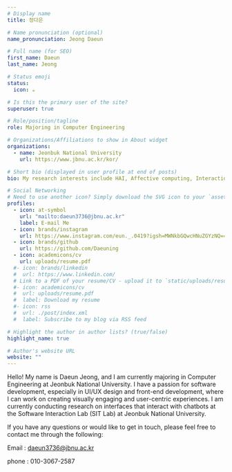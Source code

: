 ```yaml
---
# Display name
title: 정다은

# Name pronunciation (optional)
name_pronunciation: Jeong Daeun

# Full name (for SEO)
first_name: Daeun
last_name: Jeong

# Status emoji
status:
  icon: ☕️

# Is this the primary user of the site?
superuser: true

# Role/position/tagline
role: Majoring in Computer Engineering

# Organizations/Affiliations to show in About widget
organizations:
  - name: Jeonbuk National University
    url: https://www.jbnu.ac.kr/kor/

# Short bio (displayed in user profile at end of posts)
bio: My research interests include HAI, Affective computing, Interaction design

# Social Networking
# Need to use another icon? Simply download the SVG icon to your `assets/media/icons/` folder.
profiles:
  - icon: at-symbol
    url: "mailto:daeun3736@jbnu.ac.kr"
    label: E-mail Me
  - icon: brands/instagram
    url: https://www.instagram.com/eun._.0419?igsh=MWNkbGQwcHNuZGYzNQ==
  - icon: brands/github
    url: https://github.com/Daeuning
  - icon: academicons/cv
    url: uploads/resume.pdf
  #- icon: brands/linkedin
  #  url: https://www.linkedin.com/
  # Link to a PDF of your resume/CV - upload it to `static/uploads/resume.pdf`
  #- icon: academicons/cv
  #  url: uploads/resume.pdf
  #  label: Download my resume
  #- icon: rss
  #  url: ./post/index.xml
  #  label: Subscribe to my blog via RSS feed

# Highlight the author in author lists? (true/false)
highlight_name: true

# Author's website URL
website: ""
---
```


Hello! My name is Daeun Jeong, and I am currently majoring in Computer Engineering at Jeonbuk National University.
I have a passion for software development, especially in UI/UX design and front-end development,
where I can work on creating visually engaging and user-centric experiences.
I am currently conducting research on interfaces that interact with chatbots at the Software Interaction Lab (SIT Lab) at Jeonbuk National University.

If you have any questions or would like to get in touch, please feel free to contact me through the following:

Email : daeun3736@jbnu.ac.kr

phone : 010-3067-2587
